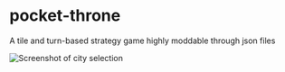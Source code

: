 # pocket-throne

A tile and turn-based strategy game highly moddable through json files

![Screenshot of city selection](https://octodex.github.com/images/yaktocat.png)
